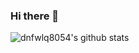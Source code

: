 ### Hi there 👋

<!--
**dnfwlq8054/dnfwlq8054** is a ✨ _special_ ✨ repository because its `README.md` (this file) appears on your GitHub profile.

Here are some ideas to get you started:

- 🔭 I’m currently working on ...
- 🌱 I’m currently learning ...
- 👯 I’m looking to collaborate on ...
- 🤔 I’m looking for help with ...
- 💬 Ask me about ...
- 📫 How to reach me: ...
- 😄 Pronouns: ...
- ⚡ Fun fact: ...
-->

![dnfwlq8054's github stats](https://github-readme-stats.vercel.app/api?username=dnfwlq8054&show_icons=true)
